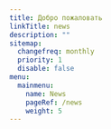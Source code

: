 ```yaml
---
title: Добро пожаловать
linkTitle: news
description: ""
sitemap:
  changefreq: monthly
  priority: 1
  disable: false
menu:
  mainmenu:
    name: News
    pageRef: /news
    weight: 5
---
```

